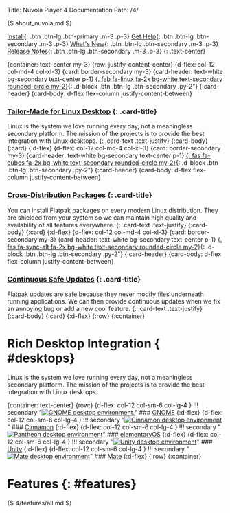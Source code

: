 Title: Nuvola Player 4 Documentation
Path: /4/

{$ about_nuvola.md $}

[Install](/index/){: .btn .btn-lg .btn-primary .m-3 .p-3}
[Get Help](/help/){: .btn .btn-lg .btn-secondary .m-3 .p-3}
[What's New](:4/news/){: .btn .btn-lg .btn-secondary .m-3 .p-3}
[Release Notes](:4/releases/){: .btn .btn-lg .btn-secondary .m-3 .p-3}
{: .text-center}

{container: text-center my-3}
{row: justify-content-center}
{d-flex: col-12 col-md-4 col-xl-3}
{card: border-secondary my-3}
{card-header: text-white bg-secondary text-center p-1}
[{. fab fa-linux fa-2x bg-white text-secondary rounded-circle my-2}](:4/desktops/){: .d-block .btn .btn-lg .btn-secondary .py-2"}
{:card-header}
{card-body: d-flex flex-column justify-content-between}
### [Tailor-Made for Linux Desktop](:4/desktops/) {: .card-title}

Linux is the system we love running every day, not a meaningless secondary platform.
The mission of the projects is to provide the best integration with Linux desktops.
{: .card-text .text-justify}
{:card-body}
{:card}
{:d-flex}
{d-flex: col-12 col-md-4 col-xl-3}
{card: border-secondary my-3}
{card-header: text-white bg-secondary text-center p-1}
[{. fas fa-cubes fa-2x bg-white text-secondary rounded-circle my-2}](:4/flatpak.html#cross-distribution){: .d-block .btn .btn-lg .btn-secondary .py-2"}
{:card-header}
{card-body: d-flex flex-column justify-content-between}
### [Cross-Distribution Packages](:4/flatpak.html#cross-distribution) {: .card-title}

You can install Flatpak packages on every modern Linux distribution.
They are shielded from your system so we can maintain high quality and availability of all features everywhere.
{: .card-text .text-justify}
{:card-body}
{:card}
{:d-flex}
{d-flex: col-12 col-md-4 col-xl-3}
{card: border-secondary my-3}
{card-header: text-white bg-secondary text-center p-1}
[{. fas fa-sync-alt fa-2x bg-white text-secondary rounded-circle my-2}](:4/flatpak.html#continuous){: .d-block .btn .btn-lg .btn-secondary .py-2"}
{:card-header}
{card-body: d-flex flex-column justify-content-between}
### [Continuous Safe Updates](:4/flatpak.html#continuous) {: .card-title}

Flatpak updates are safe because they never modify files underneath running applications.
We can then provide continuous updates when we fix an annoying bug or add a new cool feature.
{: .card-text .text-justify}
{:card-body}
{:card}
{:d-flex}
{:row}
{:container}

Rich Desktop Integration { #desktops}
========================

Linux is the system we love running every day, not a meaningless secondary platform. The mission of the projects is to provide the best integration with Linux desktops.

{container: text-center}
{row:}
{d-flex: col-12 col-sm-6 col-lg-4 }
!!! secondary "[![GNOME desktop environment.](:images/4/desktops/gnome.png|330)](:4/desktops/gnome.html)"
    ### [GNOME](:4/desktops/gnome.html)
{:d-flex}
{d-flex: col-12 col-sm-6 col-lg-4 }
!!! secondary "[![Cinnamon desktop environment](:images/4/desktops/cinnamon/mpris.png|330)](:4/desktops/cinnamon.html)"
    ### [Cinnamon](:4/desktops/cinnamon.html)
{:d-flex}
{d-flex: col-12 col-sm-6 col-lg-4 }
!!! secondary "[![Pantheon desktop environment](:images/4/desktops/pantheon.png|330)](:4/desktops/pantheon.html)"
    ### [elementaryOS](:4/desktops/pantheon.html)
{:d-flex}
{d-flex: col-12 col-sm-6 col-lg-4 }
!!! secondary "[![Unity desktop environment](:images/4/desktops/unity.png|330)](:4/desktops/unity.html)"
    ### [Unity](:4/desktops/unity.html)
{:d-flex}
{d-flex: col-12 col-sm-6 col-lg-4 }
!!! secondary "[![Mate desktop environment](:images/4/desktops/mate/tray_icon.png|330)](:4/desktops/mate.html)"
    ### [Mate](:4/desktops/mate.html)
{:d-flex}
{:row}
{:container}

Features {: #features}
========

{$ 4/features/all.md $}

